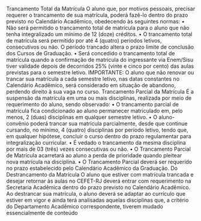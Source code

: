 Trancamento Total da Matrícula
O aluno que, por motivos pessoais, precisar requerer o trancamento de sua matrícula, poderá fazê-lo dentro do prazo previsto no Calendário Acadêmico, obedecendo às seguintes normas:
• Não será permitido o trancamento total de matrícula para o aluno que não tenha integralizado um mínimo de 12 (doze) créditos.
• O trancamento total de matrícula será permitido por até 4 (quatro) períodos letivos,
consecutivos ou não. O período trancado altera o prazo limite de conclusão dos Cursos de
Graduação.
• Será concedido o trancamento total de matrícula quando a confirmação de matrícula do
ingressante via Enem/Sisu tiver validade depois de decorridos 25% (vinte e cinco por cento) das
aulas previstas para o semestre letivo.
IMPORTANTE: O aluno que não renovar ou trancar sua matrícula a cada semestre letivo,
nas datas constantes no Calendário Acadêmico, será considerado em situação de abandono,
perdendo direito à sua vaga no curso.
Trancamento Parcial da Matrícula
É a suspensão da matrícula em uma ou mais disciplinas, realizada por meio de requerimento
do aluno, sendo observado:
• O trancamento parcial de matrícula fica condicionado ao aluno permanecer matriculado
em, pelo menos, 2 (duas) disciplinas em qualquer semestre letivo.
• O aluno-convênio poderá trancar sua matrícula parcialmente, desde que continue cursando, no mínimo, 4 (quatro) disciplinas por período letivo, tendo que, em qualquer hipótese,
concluir o curso dentro do prazo regulamentar para integralização curricular.
• É vedado o trancamento da mesma disciplina por mais de 03 (três) vezes consecutivas
ou não.
• O Trancamento Parcial de Matrícula acarretará ao aluno a perda de prioridade quando
pleitear nova matrícula na disciplina.
• O Trancamento Parcial deverá ser requerido no prazo estabelecido pelo Calendário
Acadêmico da Graduação.
Do Destrancamento da Matrícula
O aluno que estiver com matrícula trancada e desejar retornar às aulas no CEFET-RJ deverá entrar com requerimento na Secretaria Acadêmica dentro do prazo previsto no Calendário
Acadêmico.
Ao destrancar sua matrícula, o aluno deverá se adaptar ao currículo que estiver em vigor e
ainda terá analisadas aquelas disciplinas que, a critério do Departamento Acadêmico correspondente, tiverem mudado essencialmente de conteúdo

